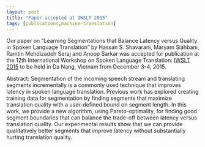 ```yaml
---
layout: post
title: "Paper accepted at IWSLT 2015"
tags: [publications,machine-translation]
---
```

Our paper on  “Learning Segmentations that Balance Latency versus Quality in Spoken Language Translation” by Hassan S. Shavarani, Maryam Siahbani, Ramtin Mehdizadeh Seraj and Anoop Sarkar was accepted for publication at the 12th International Workshop on Spoken Language Translation: [IWSLT 2015](http://workshop2015.iwslt.org/) to be held in Da Nang, Vietnam from December 3-4, 2015.

Abstract:
Segmentation of the incoming speech stream and translating segments incrementally is a commonly used technique that improves latency in spoken language translation. Previous work has explored creating training data for segmentation by finding segments that maximize translation quality with a user-defined bound on segment length.  In this work, we provide a new algorithm, using Pareto-optimality, for finding good segment boundaries that can balance the trade-off between latency versus translation quality.  Our experimental results show that we can provide qualitatively better segments that improve latency without substantially hurting translation quality.
